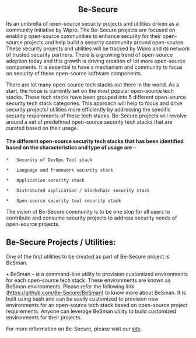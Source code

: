 <h2 align="center">Be-Secure</h2>

Its an umbrella of open-source security projects and utilities driven as a community initiative by Wipro. The Be-Secure projects are focused on enabling open-source communities to enhance security for their open-source projects and help build a security community around open-source. These security projects and utilities will be tracked by Wipro and its network of trusted security partners.  There is a growing trend of open-source adoption today and this growth is driving creation of lot more open-source components. It is essential to have a mechanism and community to focus on security of these open-source software components.


There are lot many open-source tech stacks out there in the world. As a start, the focus is currently set on the most popular open-source tech stacks. These tech stacks have been grouped into 5 different open-source security tech stack categories. This approach will help to focus and drive security projects/ utilities more efficiently by addressing the specific security requirements of these tech stacks.
Be-Secure projects will revolve around a set of predefined open-source security tech stacks that are curated based on their usage. 

#### The different open-source security tech stacks that has been identified based on the characteristics and type of usage are –

    *   Security of DevOps Tool stack
    
    *   Language and framework security stack
    
    *   Application security stack 
    
    *   Distributed application / blockchain security stack
    
    *   Open-source security tool security stack
  

The vision of Be-Secure community is to be one stop for all users to contribute and consume security projects to address security needs of open-source projects.

## Be-Secure Projects / Utilities:
   One of the first utilities to be created as part of Be-Secure project is BeSman.

   •	BeSman – is a command-line utility to provision customized environments for each open-source tech stack. These environments are known as BeSman environments. Please refer the following link (https://github.com/Be-Secure/BeSman) to know more about BeSman. It is built using bash and can be easily customized to provision new environments for an open-source tech stack based on open-source project requirements. Anyone can leverage BeSman utility to build customized environments for their projects.
  
For more information on Be-Secure, please visit our [site](https://Be-Secure.github.io).
